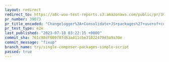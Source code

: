 ```yaml
---
layout: redirect
redirect_to: https://a8c-woo-test-reports.s3.amazonaws.com/public/pr/39073/e2e/index.html
pr_number: 39073
pr_title_encoded: "Changelogger%3A+Consolidate+JS+packages%27+use+of+composer+into+one"
pr_test_type: e2e
last_published: "2023-07-18 03:22:15 +0000"
commit_sha: 761c98df000f8fd63a411cbe31022479d3a9a30e
commit_message: "fixup"
branch_name: try/single-composer-packages-simple-script
passed: true
---
```

